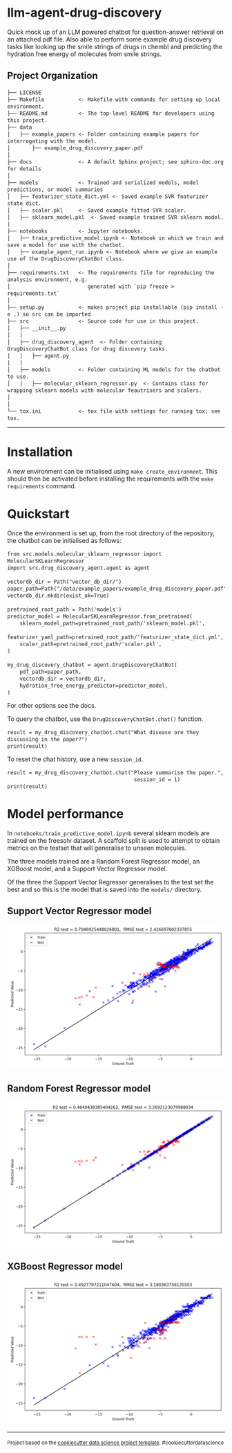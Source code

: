 llm-agent-drug-discovery
==============================

Quick mock up of an LLM powered chatbot for question-answer retrieval on an attached pdf file.
Also able to perform some example drug discovery tasks like looking up the smile strings
of drugs in chembl and predicting the hydration free energy of molecules from smile strings.

Project Organization
------------

    ├── LICENSE
    ├── Makefile           <- Makefile with commands for setting up local environment.
    ├── README.md          <- The top-level README for developers using this project.
    ├── data
    │   ├── example_papers <- Folder containing example papers for interrogating with the model.
    │       ├── example_drug_discovery_paper.pdf
    │
    ├── docs               <- A default Sphinx project; see sphinx-doc.org for details
    │
    ├── models             <- Trained and serialized models, model predictions, or model summaries
    │   ├── featurizer_state_dict.yml <- Saved example SVR featurizer state dict.
    │   ├── scaler.pkl     <- Saved example fitted SVR scaler.
    │   ├── sklearn_model.pkl  <- Saved example trained SVR sklearn model.
    |
    ├── notebooks          <- Jupyter notebooks.
    │   ├── train_predictive_model.ipynb <- Notebook in which we train and save a model for use with the chatbot.
    │   ├── example_agent_run.ipynb <- Notebook where we give an example use of the DrugDiscoveryChatBot class.
    │
    ├── requirements.txt   <- The requirements file for reproducing the analysis environment, e.g.
    │                         generated with `pip freeze > requirements.txt`
    │
    ├── setup.py           <- makes project pip installable (pip install -e .) so src can be imported
    ├── src                <- Source code for use in this project.
    │   ├── __init__.py
    │   │
    │   ├── drug_discovery_agent  <- Folder containing DrugDiscoveryChatBot class for drug discovery tasks.
    |   |   ├── agent.py
    |   |
    │   ├── models         <- Folder containing ML models for the chatbot to use.
    │   │   ├── molecular_sklearn_regressor.py  <- Contains class for wrapping sklearn models with molecular feautrisers and scalers.
    │
    │
    └── tox.ini            <- tox file with settings for running tox; see tox.

--------

# Installation

A new environment can be initialised using ``make create_environment``.
This should then be activated before installing the requirements with the ``make requirements`` command.


# Quickstart

Once the environment is set up, from the root directory of the repository,
the chatbot can be initialised as follows:

```
from src.models.molecular_sklearn_regressor import MolecularSKLearnRegressor
import src.drug_discovery_agent.agent as agent

vectordb_dir = Path("vector_db_dir/")
paper_path=Path("/data/example_papers/example_drug_discovery_paper.pdf")
vectordb_dir.mkdir(exist_ok=True)

pretrained_root_path = Path('models')
predictor_model = MolecularSKLearnRegressor.from_pretrained(
    sklearn_model_path=pretrained_root_path/'sklearn_model.pkl',
    featurizer_yaml_path=pretrained_root_path/'featurizer_state_dict.yml',
    scaler_path=pretrained_root_path/'scaler.pkl',
)

my_drug_discovery_chatbot = agent.DrugDiscoveryChatBot(
    pdf_path=paper_path,
    vectordb_dir = vectordb_dir,
    hydration_free_energy_predictor=predictor_model,
)
```

For other options see the docs.

To query the chatbot, use the `DrugDiscoveryChatBot.chat()` function.
```
result = my_drug_discovery_chatbot.chat("What disease are they discussing in the paper?")
print(result)
```

To reset the chat history, use a new `session_id`.
```
result = my_drug_discovery_chatbot.chat("Please summarise the paper.",
                                         session_id = 1)
print(result)
```



# Model performance

In `notebooks/train_predictive_model.ipynb` several sklearn models are trained on the freesolv dataset. A scaffold split is used to attempt to obtain metrics on the testset that will generalise to unseen molecules.

The three models trained are a Random Forest Regressor model, an XGBoost model, and a Support Vector Regressor model.

Of the three the Support Vector Regressor generalises to the test set the best and so this is the model that is saved into the `models/` directory.

## Support Vector Regressor model

![image](notebooks/best_svr_model.png)

## Random Forest Regressor model
![image](notebooks/best_rf_model.png)


## XGBoost Regressor model
![image](notebooks/best_xgb_model.png)

--------

<p><small>Project based on the <a target="_blank" href="https://drivendata.github.io/cookiecutter-data-science/">cookiecutter data science project template</a>. #cookiecutterdatascience</small></p>
